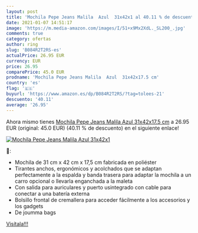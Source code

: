 ```yaml
---
layout: post
title: 'Mochila Pepe Jeans Malila  Azul  31x42x1 al 40.11 % de descuento'
date: 2021-01-07 14:51:17
image: 'https://m.media-amazon.com/images/I/51+x9Mx2XdL._SL200_.jpg'
comments: true
category: ofertas
author: ring
slug: 'B084R2T2RS-es'
actualPrice: 26.95 EUR
currency: EUR
price: 26.95
comparePrice: 45.0 EUR
prodname: 'Mochila Pepe Jeans Malila  Azul  31x42x17.5 cm'
country: 'es'
flag: '🇪🇸'
buyurl: 'https://www.amazon.es/dp/B084R2T2RS/?tag=tolees-21'
descuento: '40.11'
average: '26.95'
---
```


Ahora mismo tienes [Mochila Pepe Jeans Malila  Azul  31x42x17.5 cm](https://www.amazon.es/dp/B084R2T2RS/?tag=tolees-21) a 26.95 EUR (original: 45.0 EUR) (40.11 %  de descuento) en el siguiente enlace!

[![Mochila Pepe Jeans Malila  Azul  31x42x1](https://m.media-amazon.com/images/I/51+x9Mx2XdL._SL200_.jpg)](https://www.amazon.es/dp/B084R2T2RS/?tag=tolees-21)

🔎:

- Mochila de 31 cm x 42 cm x 17,5 cm fabricada en poliéster
- Tirantes anchos, ergonómicos y acolchados que se adaptan perfectamente a la espalda y banda trasera para adaptar la mochila a un carro opcional o llevarla enganchada a la maleta
- Con salida para auriculares y puerto usintegrado con cable para conectar a una batería externa
- Bolsillo frontal de cremallera para acceder fácilmente a los accesorios y los gadgets
- De joumma bags

[Visítala!!!](https://www.amazon.es/dp/B084R2T2RS/?tag=tolees-21)
